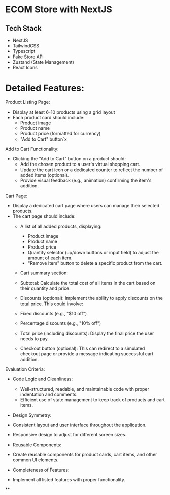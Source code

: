 # ECOM Store with NextJS

## Tech Stack

- NextJS
- TailwindCSS
- Typescript
- Fake Store API
- Zustand (State Management)
- React Icons

# Detailed Features:

Product Listing Page:

* Display at least 6-10 products using a grid layout
* Each product card should include:
  * Product image
  * Product name
  * Product price (formatted for currency)
  * "Add to Cart" button`x

Add to Cart Functionality:

* Clicking the "Add to Cart" button on a product should:
  * Add the chosen product to a user's virtual shopping cart.
  * Update the cart icon or a dedicated counter to reflect the number of added items (optional).
  * Provide visual feedback (e.g., animation) confirming the item's addition.

Cart Page:

* Display a dedicated cart page where users can manage their selected products.
* The cart page should include:
  * A list of all added products, displaying:

    * Product image
    * Product name
    * Product price
    * Quantity selector (up/down buttons or input field) to adjust the amount of each item.
    * "Remove Item" button to delete a specific product from the cart.
  * Cart summary section:
  * Subtotal: Calculate the total cost of all items in the cart based on their quantity and price.
  * Discounts (optional): Implement the ability to apply discounts on the total price. This could involve:
  * Fixed discounts (e.g., "\$10 off")
  * Percentage discounts (e.g., "10% off")
  * Total price (including discounts): Display the final price the user needs to pay.
  * Checkout button (optional): This can redirect to a simulated checkout page or provide a message indicating successful cart addition.

Evaluation Criteria:

* Code Logic and Cleanliness:

  * Well-structured, readable, and maintainable code with proper indentation and comments.
  * Efficient use of state management to keep track of products and cart items.
* Design Symmetry:
* Consistent layout and user interface throughout the application.
* Responsive design to adjust for different screen sizes.
* Reusable Components:
* Create reusable components for product cards, cart items, and other common UI elements.
* Completeness of Features:
* Implement all listed features with proper functionality.

**
